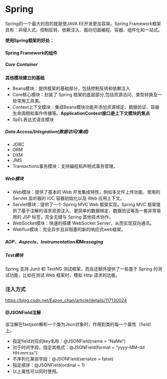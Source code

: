 # Spring

Spring的一个最大的目的就是使JAVA EE开发更加容易。Spring Framework框架具有：非侵入式、控制反转、依赖注入、面向切面编程、容器、组件化和一站式。

**使用Spring框架的好处：**
#### Spring Framework的组件
##### Core Container
**其他模块建立的基础**
- Beans模块：提供框架的基础部分，包括控制反转和依赖注入
- Core核心模块：封装了 Spring 框架的底层部分,包括资源访问、类型转换及一些常用工具类。
- Context上下文模块：集成Beans模块功能并添加资源绑定、数据验证、容器生命周期和事件传播等。**ApplicationContext接口是上下文模块的焦点**
- SpEL表达式语言模块
##### Data Access/Integration(数据访问/集成)
- JDBC
- ORM
- OXM
- JMS
- Transactions事务模块：支持编程和声明式事务管理。

##### Web模块
- Web模块：提供了基本的 Web 开发集成特性，例如多文件上传功能、使用的 Servlet 监听器的 IOC 容器初始化以及 Web 应用上下文。
- Servlet模块：提供了一个 Spring MVC Web 框架实现。Spring MVC 框架提供了基于注解的请求资源注入、更简单的数据绑定、数据验证等及一套非常易用的 JSP 标签，完全无缝与 Spring 其他技术协作。
- WebSocket模块：快速的搭建 WebSocket Server，从而实现双向通讯。
- Webflux模块：完全异步且非阻塞的新的响应式web框架。
##### AOP、Aspects、Instrumentation和Messaging
##### Test模块 
Spring 支持 Junit 和 TestNG 测试框架，而且还额外提供了一些基于 Spring 的测试功能，比如在测试 Web 框架时，模拟 Http 请求的功能。

### 注入方式
https://blog.csdn.net/Eazon_chan/article/details/117130024

#### @JSONField注解

该注解在fastjson解析一个类为Json对象时，作用到类的每一个属性（field）上。

- 指定field对应的key名称：@JSONField(name = “NaMe”)
- 对于时间字段，指定其格式：@JSONField(format = “yyyy-MM-dd HH:mm:ss”)
- 不序列化某些字段：@JSONField(serialize = false)
- 指定顺序：@JSONField(ordinal = 1)
- 以上属性可以同时使用。

